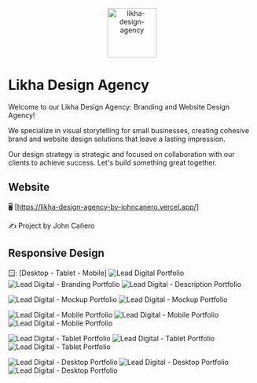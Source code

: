 <!-- markdownlint-configure-file {
  "MD013": {
    "code_blocks": false,
    "tables": false
  },
  "MD033": false,
  "MD041": false
} -->

<div align="center">
  <a href="https://likha-design-agency-by-johncanero.vercel.app/" target="_blank">
    <img alt="likha-design-agency" height="100" src="./public/images/likhaLogo.png"/>
  </a>
</div>

# Likha Design Agency

Welcome to our Likha Design Agency: Branding and Website Design Agency! 

We specialize in visual storytelling for small businesses, creating cohesive brand and website design solutions that leave a lasting impression. 

Our design strategy is strategic and focused on collaboration with our clients to achieve success. Let's build something great together.

</div>

## Website

🖥️ [https://likha-design-agency-by-johncanero.vercel.app/]

✍️ Project by John Cañero

## Responsive Design

🪟: [Desktop - Tablet - Mobile]
![Lead Digital Portfolio](./public/images/responsive/likhaDesignAgencyPortfolio.jpg)
![Lead Digital - Branding Portfolio](./public/images/responsive/likhaDesignAgency.jpg)
![Lead Digital - Description Portfolio](./public/images/responsive/likhaDesignAgencyInfo.jpg)

![Lead Digital - Mockup Portfolio](./public/images/responsive/likhaMockUpLightMode.jpg)
![Lead Digital - Mockup Portfolio](./public/images/responsive/likhaMockUpDarkMode.jpg)

![Lead Digital - Mobile Portfolio](./public/images/responsive/likhaMobileLightMode.jpg)
![Lead Digital - Mobile Portfolio](./public/images/responsive/likhaMobileDarkMode.jpg)
![Lead Digital - Mobile Portfolio](./public/images/responsive/likhaMobileLightAndDarkMode.jpg)

![Lead Digital - Tablet Portfolio](./public/images/responsive/likhaTabletLightMode.jpg)
![Lead Digital - Tablet Portfolio](./public/images/responsive/likhaTabletLightMode-1.jpg)
![Lead Digital - Tablet Portfolio](./public/images/responsive/likhaTabletLightAndDarkMode.jpg)

![Lead Digital - Desktop Portfolio](./public/images/responsive/likhaDesktopLightMode.jpg)
![Lead Digital - Desktop Portfolio](./public/images/responsive/likhaDesktopDarkMode.jpg)
![Lead Digital - Desktop Portfolio](./public/images/responsive/likhaDesktopLightAndDarkMode.jpg)